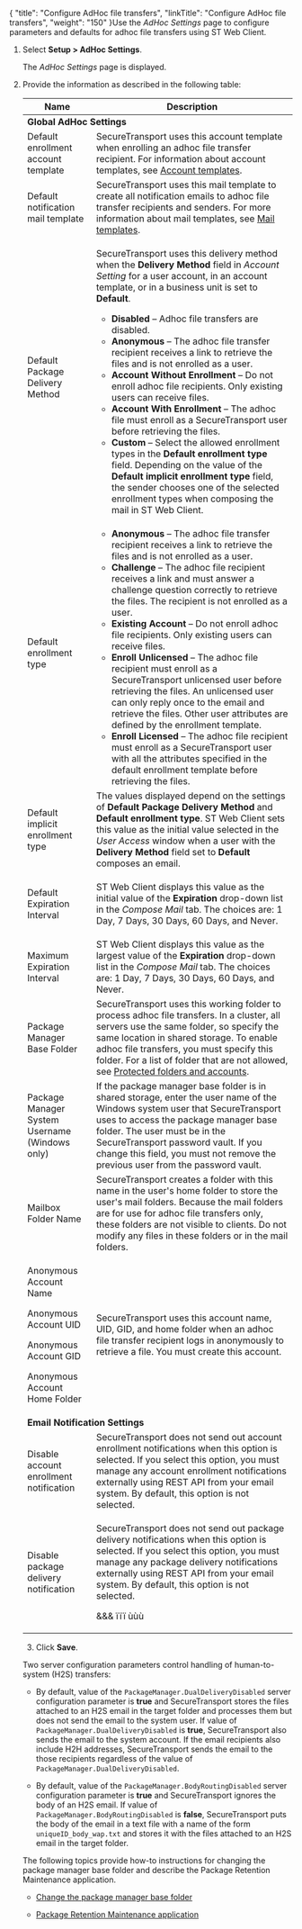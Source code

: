 {
    "title": "Configure AdHoc file transfers",
    "linkTitle": "Configure AdHoc file transfers",
    "weight": "150"
}Use the *AdHoc Settings* page to configure parameters and defaults for adhoc file transfers using ST Web Client.

1.  Select **Setup > AdHoc Settings**.  
    The *AdHoc Settings* page is displayed.

2.  <span id="AdHoc_Settings"></span>Provide the information as described in the following table:  
    

    <table cellspacing="0">
   <col/>
   <col/>
   <thead>
      <tr>
         <th>Name</th>
         <th>Description</th>
      </tr>
   </thead>
   <tbody>
      <tr>
         <td colspan="2"><strong>Global AdHoc Settings</strong>
         </td>
      </tr>
      <tr>
         <td>Default enrollment account template         </td>
         <td><span>SecureTransport</span> uses this account template when enrolling an adhoc file transfer recipient. For information about account templates, see <a href="../../c_st_advancedaccountadministration/c_st_accounttemplates">Account templates</a>.         </td>
      </tr>
      <tr>
         <td>Default notification mail template         </td>
         <td><span>SecureTransport</span> uses this mail template to create all notification emails to adhoc file transfer recipients and senders. For more information about mail templates, see <a href="../t_st_mailtemplates">Mail templates</a>.         </td>
      </tr>
      <tr>
         <td><a name="DeliveryMethod"></a>Default Package Delivery Method         </td>
         <td>
            <p><span>SecureTransport</span> uses this delivery method when the <strong>Delivery Method</strong> field in <em>Account Setting</em> for a user account, in an account template, or in a business unit is set to <strong>Default</strong>.</p>
            <ul>
               <li><strong>Disabled</strong> – Adhoc file transfers are disabled.               </li>
               <li><strong>Anonymous</strong> – The adhoc file transfer recipient receives a link to retrieve the files and is not enrolled as a user.               </li>
               <li><strong>Account Without Enrollment</strong> – Do not enroll adhoc file recipients. Only existing users can receive files.               </li>
               <li><strong>Account With Enrollment</strong> – The adhoc file must enroll as a <span>SecureTransport</span> user before retrieving the files.               </li>
               <li><strong>Custom</strong> – Select the allowed enrollment types in the <strong>Default enrollment type</strong> field.  Depending on the value of the <strong>Default implicit enrollment type</strong> field, the sender chooses one of the selected enrollment types when composing the mail in ST Web Client.               </li>
            </ul>
         </td>
      </tr>
      <tr>
         <td><a name="EnrollmentTypes"></a>Default enrollment type         </td>
         <td>
            <ul>
               <li><strong>Anonymous</strong> – The adhoc file transfer recipient receives a link to retrieve the files and is not enrolled as a user.               </li>
               <li><strong>Challenge</strong> – The adhoc file recipient receives a link and must answer a challenge question correctly  to retrieve the files. The recipient is not enrolled as a user.               </li>
               <li><strong>Existing Account</strong> – Do not enroll adhoc file recipients. Only existing users can receive files.               </li>
               <li><strong>Enroll Unlicensed</strong> – The adhoc file recipient must enroll as a <span>SecureTransport</span> unlicensed user before retrieving the files. An unlicensed user can only reply once to the email and retrieve the files. Other user attributes are defined by the enrollment template.               </li>
               <li><strong>Enroll Licensed</strong> – The adhoc file recipient must enroll as a <span>SecureTransport</span> user with all the attributes specified in the default enrollment template before retrieving the files.               </li>
            </ul>
         </td>
      </tr>
      <tr>
         <td><a name="ImplicitEnrollmentType"></a>Default implicit enrollment type         </td>
         <td>The values displayed depend on the settings of <strong>Default Package Delivery Method</strong> and <strong>Default enrollment type</strong>. <span>ST Web Client</span> sets this value as the initial value selected in the <em>User Access</em> window when a user with  the <strong>Delivery Method</strong> field set to <strong>Default</strong> composes an email.          </td>
      </tr>
      <tr>
         <td>Default Expiration Interval         </td>
         <td>
            <p>ST Web Client displays this value as the initial value of the <strong>Expiration</strong> drop-down list in the <em>Compose Mail</em> tab. The choices are: 1 Day, 7 Days, 30 Days, 60 Days, and Never.</p>
         </td>
      </tr>
      <tr>
         <td>Maximum Expiration Interval         </td>
         <td>ST Web Client displays this value as the largest value of the <strong>Expiration</strong> drop-down list in the <em>Compose Mail</em> tab. The choices are: 1 Day, 7 Days, 30 Days, 60 Days, and Never.         </td>
      </tr>
      <tr>
         <td>Package Manager Base Folder         </td>
         <td><span>SecureTransport</span> uses this working folder to process adhoc file transfers. In a cluster, all servers use the same folder, so specify the same location in shared storage. To enable adhoc file transfers, you must specify this folder. For a list of folder that are not allowed, see <a href="../../accounts/useraccounts/c_st_protected_folders_accounts">Protected folders and accounts</a>.         </td>
      </tr>
      <tr>
         <td>Package Manager System Username<br>(Windows only)</br>         </td>
         <td>If the package manager base folder is in shared storage, enter the user name of the Windows system user that <span>SecureTransport</span> uses to access the package manager base folder. The user must be in the <span>SecureTransport</span> password vault. If you change this field, you must not remove the previous user from the password vault.         </td>
      </tr>
      <tr>
         <td>Mailbox Folder Name         </td>
         <td><span>SecureTransport</span> creates a folder with this name in the user's home folder to store the user's mail folders. Because the mail folders are for use for adhoc file transfers only, these folders are not visible to clients. Do not modify any files in these folders or in the mail folders.         </td>
      </tr>
      <tr>
         <td>
            <p>Anonymous Account Name</p>
            <p>Anonymous Account UID</p>
            <p>Anonymous Account GID</p>
            <p>Anonymous Account Home Folder</p>
         </td>
         <td><span>SecureTransport</span> uses this account name, UID, GID, and home folder when an adhoc file transfer recipient logs in anonymously to retrieve a file. You must create this account.         </td>
      </tr>
      <tr>
         <td colspan="2"><strong>Email Notification Settings</strong>
         </td>
      </tr>
      <tr>
         <td>Disable account enrollment notification         </td>
         <td><span>SecureTransport</span> does not send out account enrollment notifications when this option is selected. If you select this option, you must manage any account enrollment notifications externally using REST API from your email system. By default, this option is not selected.          </td>
      </tr>
      <tr>
         <td>Disable package delivery notification         </td>
         <td>
            <p><span>SecureTransport</span> does not  send out package delivery notifications when this option is selected. If you select this option, you must manage any package delivery notifications externally using REST API from your email system. By default, this option is not selected.</p>
            <p>&amp;&amp;&amp; ïïï ùùù</p>
         </td>
      </tr>
   </tbody>
</table>

3.  Click **Save**.

Two server configuration parameters control handling of human-to-system (H2S) transfers:

-   By default, value of the `PackageManager.DualDeliveryDisabled` server configuration parameter is **true** and SecureTransport stores the files attached to an H2S email in the target folder and processes them but does not send the email to the system user. If value of `PackageManager.DualDeliveryDisabled` is **true**, SecureTransport also sends the email to the system account. If the email recipients also include H2H addresses, SecureTransport sends the email to the those recipients regardless of the value of `PackageManager.DualDeliveryDisabled`.
-   By default, value of the `PackageManager.BodyRoutingDisabled` server configuration parameter is **true** and SecureTransport ignores the body of an H2S email. If value of `PackageManager.BodyRoutingDisabled` is **false**, SecureTransport puts the body of the email in a text file with a name of the form `uniqueID_body_wap.txt` and stores it with the files attached to an H2S email in the target folder.

The following topics provide how-to instructions for changing the package manager base folder and describe the Package Retention Maintenance application.

-   [Change the package manager base folder](t_st_change_package_manager_base_folder)
-   [Package Retention Maintenance application](../../applications/applicationspackageretentionmaintenance)
